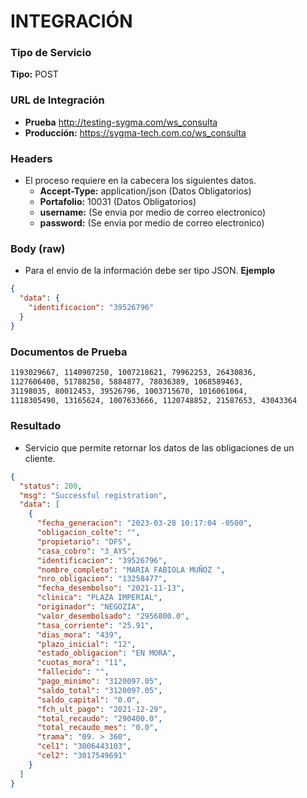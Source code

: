 # INTEGRACIÓN

### Tipo de Servicio

**Tipo:** POST

### URL de Integración

- **Prueba**  http://testing-sygma.com/ws_consulta
- **Producción:** https://sygma-tech.com.co/ws_consulta

### Headers

- El proceso requiere en la cabecera los siguientes datos.
    - **Accept-Type:** application/json (Datos Obligatorios)
    - **Portafolio:** 10031 (Datos Obligatorios)
    - **username:** (Se envia por medio de correo electronico)
    - **password:** (Se envia por medio de correo electronico)

### Body (raw)

- Para el envio de la información debe ser tipo JSON.
  **Ejemplo**

`````json
{
  "data": {
    "identificacion": "39526796"
  }
}
`````

### Documentos de Prueba

`````html
1193029667, 1140907250, 1007218621, 79962253, 26430836, 
1127606400, 51788258, 5884877, 78036389, 1068589463, 
31198035, 80012453, 39526796, 1003715670, 1016061064, 
1118305490, 13165624, 1007633666, 1120748852, 21587653, 43043364
`````

### Resultado

- Servicio que permite retornar los datos de las obligaciones de un cliente.

``````json
{
  "status": 200,
  "msg": "Successful registration",
  "data": [
    {
      "fecha_generacion": "2023-03-28 10:17:04 -0500",
      "obligacion_colte": "",
      "propietario": "DFS",
      "casa_cobro": "3_AYS",
      "identificacion": "39526796",
      "nombre_completo": "MARIA FABIOLA MUÑOZ ",
      "nro_obligacion": "13258477",
      "fecha_desembolso": "2021-11-13",
      "clinica": "PLAZA IMPERIAL",
      "originador": "NEGOZIA",
      "valor_desembolsado": "2956800.0",
      "tasa_corriente": "25.91",
      "dias_mora": "439",
      "plazo_inicial": "12",
      "estado_obligacion": "EN MORA",
      "cuotas_mora": "11",
      "fallecido": "",
      "pago_minimo": "3120097.05",
      "saldo_total": "3120097.05",
      "saldo_capital": "0.0",
      "fch_ult_pago": "2021-12-29",
      "total_recaudo": "290400.0",
      "total_recaudo_mes": "0.0",
      "trama": "09. > 360",
      "cel1": "3006443103",
      "cel2": "3017549691"
    }
  ]
}
``````
